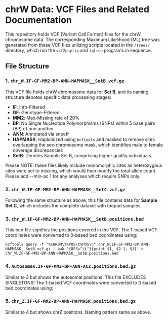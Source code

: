 # chrW Data: VCF Files and Related Documentation

This repository holds VCF (Variant Call Format) files for the chrW chromosome data. The corresponding Maximum Likelihood (ML) tree was generated from these VCF files utilizing scripts located in the `/trees/` directory, which run the `vcf2phylip` and `iqtree` programs in sequence.

## File Structure

### 1. `chr_W.IF-GF-MM2-BP-ANN-HAPMASK__SetB.vcf.gz`

This VCF file holds chrW chromosome data for **Set B**, and its naming structure denotes specific data processing stages:

- **IF**: Info-Filtered
- **GF**: Genotype-Filtered
- **MM2**: Max-Missing rate of 20%
- **BP**: No Single Nucleotide Polymorphisms (SNPs) within 5 base pairs (BP) of one another
- **ANN**: Annotated via snpeff
- **HAPMASK**: Haploidized using `bcftools` and masked to remove sites overlapping the sex-chromosome mask, which identifies male to female coverage discrepancies
- **SetB**: Denotes Sample Set B, comprising higher quality individuals. 

Please NOTE: these files likely include monomorphic sites as heterozygous sites were set to missing, which would then modify the total allele count. Please add --min-ac 1 for any analyses which require SNPs only. 

### 2. `chr_W.IF-GF-MM2-BP-ANN-HAPMASK__SetC.vcf.gz`

Following the same structure as above, this file contains data for **Sample Set C**, which includes the complete dataset with toepad samples.

### 3. `chr_W.IF-GF-MM2-BP-ANN-HAPMASK__SetB.positions.bed`

This bed file signifies the positions covered in the VCF. The 1-based VCF coordinates were converted to 0-based bed coordinates using:

`bcftools query -f "%CHROM\t%POS\t%POS\n" chr_W.IF-GF-MM2-BP-ANN-HAPMASK__SetB.vcf.gz | awk '{OFS="\t"}{print $1, $2-1, $3}' > chr_W.IF-GF-MM2-BP-ANN-HAPMASK__SetB.positions.bed`

### 4. `Autosomes.IF-GF-MM2-BP-ANN-AC2.positions.bed.gz`

Similar to 3 but shows the autosomal positions. This file EXCLUDES SINGLETONS! The 1-based VCF coordinates were converted to 0-based bed coordinates using:

### 5. `chr_Z.IF-GF-MM2-BP-ANN-HAPMASK.positions.bed.gz` 

Similar to 4 but shows chrZ positions. Naming pattern same as above. 
